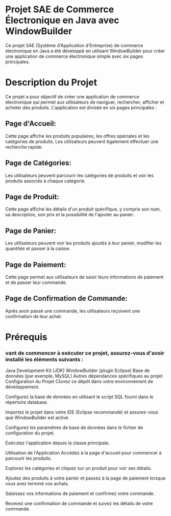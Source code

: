 
# Projet SAE de Commerce Électronique en Java avec WindowBuilder
Ce projet SAE (Système d'Application d'Entreprise) de commerce électronique en Java a été développé en utilisant WindowBuilder pour créer une application de commerce électronique simple avec six pages principales.

# Description du Projet
Ce projet a pour objectif de créer une application de commerce électronique qui permet aux utilisateurs de naviguer, rechercher, afficher et acheter des produits. L'application est divisée en six pages principales :

## Page d'Accueil: 
Cette page affiche les produits populaires, les offres spéciales et les catégories de produits. Les utilisateurs peuvent également effectuer une recherche rapide.

## Page de Catégories:
Les utilisateurs peuvent parcourir les catégories de produits et voir les produits associés à chaque catégorie.

## Page de Produit:
Cette page affiche les détails d'un produit spécifique, y compris son nom, sa description, son prix et la possibilité de l'ajouter au panier.

## Page de Panier:
 Les utilisateurs peuvent voir les produits ajoutés à leur panier, modifier les quantités et passer à la caisse.

## Page de Paiement: 
Cette page permet aux utilisateurs de saisir leurs informations de paiement et de passer leur commande.

## Page de Confirmation de Commande: 
Après avoir passé une commande, les utilisateurs reçoivent une confirmation de leur achat.

# Prérequis
### vant de commencer à exécuter ce projet, assurez-vous d'avoir installé les éléments suivants :

Java Development Kit (JDK)
WindowBuilder (plugin Eclipse)
Base de données (par exemple, MySQL)
Autres dépendances spécifiques au projet
Configuration du Projet
Clonez ce dépôt dans votre environnement de développement.

Configurez la base de données en utilisant le script SQL fourni dans le répertoire database.

Importez le projet dans votre IDE (Eclipse recommandé) et assurez-vous que WindowBuilder est activé.

Configurez les paramètres de base de données dans le fichier de configuration du projet.

Exécutez l'application depuis la classe principale.

Utilisation de l'Application
Accédez à la page d'accueil pour commencer à parcourir les produits.

Explorez les catégories et cliquez sur un produit pour voir ses détails.

Ajoutez des produits à votre panier et passez à la page de paiement lorsque vous avez terminé vos achats.

Saisissez vos informations de paiement et confirmez votre commande.

Recevez une confirmation de commande et suivez les détails de votre commande.


